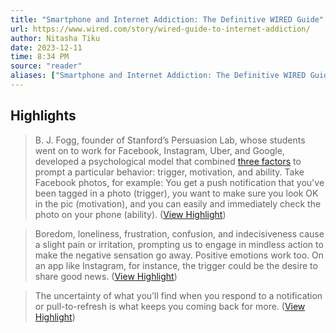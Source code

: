 ```yaml
---
title: "Smartphone and Internet Addiction: The Definitive WIRED Guide"
url: https://www.wired.com/story/wired-guide-to-internet-addiction/
author: Nitasha Tiku
date: 2023-12-11
time: 8:34 PM
source: "reader"
aliases: ["Smartphone and Internet Addiction: The Definitive WIRED Guide"]
---
```

## Highlights
> B. J. Fogg, founder of Stanford’s Persuasion Lab, whose students went on to work for Facebook, Instagram, Uber, and Google, developed a psychological model that combined [three factors](http://www.mebook.se/images/page_file/38/Fogg%20Behavior%20Model.pdf) to prompt a particular behavior: trigger, motivation, and ability. Take Facebook photos, for example: You get a push notification that you've been tagged in a photo (trigger), you want to make sure you look OK in the pic (motivation), and you can easily and immediately check the photo on your phone (ability). ([View Highlight](https://read.readwise.io/read/01hhawb83dq61z8tx9y8wza654))

> Boredom, loneliness, frustration, confusion, and indecisiveness cause a slight pain or irritation, prompting us to engage in mindless action to make the negative sensation go away. Positive emotions work too. On an app like Instagram, for instance, the trigger could be the desire to share good news. ([View Highlight](https://read.readwise.io/read/01hhawbzb2xstavech366she4z))

> The uncertainty of what you’ll find when you respond to a notification or pull-to-refresh is what keeps you coming back for more. ([View Highlight](https://read.readwise.io/read/01hhawcftz58g0txyxketxmnmk))